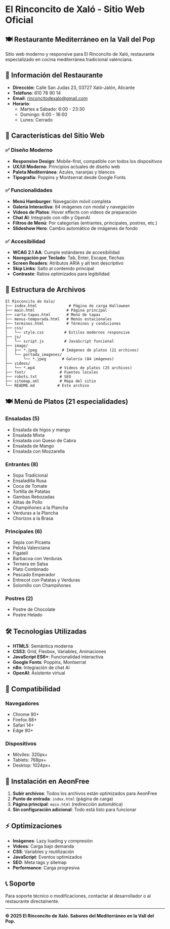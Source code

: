 # El Rinconcito de Xaló - Sitio Web Oficial

## 🍽️ Restaurante Mediterráneo en la Vall del Pop

Sitio web moderno y responsive para El Rinconcito de Xaló, restaurante especializado en cocina mediterránea tradicional valenciana.

## 📍 Información del Restaurante

- **Dirección**: Calle San Judas 23, 03727 Xaló-Jalón, Alicante
- **Teléfono**: 610 78 90 14
- **Email**: rinconcitodexalo@gmail.com
- **Horario**: 
  - Martes a Sábado: 6:00 - 23:30
  - Domingo: 6:00 - 16:00
  - Lunes: Cerrado

## 🚀 Características del Sitio Web

### ✅ Diseño Moderno
- **Responsive Design**: Mobile-first, compatible con todos los dispositivos
- **UX/UI Moderno**: Principios actuales de diseño web
- **Paleta Mediterránea**: Azules, naranjas y blancos
- **Tipografía**: Poppins y Montserrat desde Google Fonts

### ✅ Funcionalidades
- **Menú Hamburger**: Navegación móvil completa
- **Galería Interactiva**: 84 imágenes con modal y navegación
- **Videos de Platos**: Hover effects con videos de preparación
- **Chat AI**: Integrado con n8n y OpenAI
- **Filtros de Menú**: Por categorías (entrantes, principales, postres, etc.)
- **Slideshow Hero**: Cambio automático de imágenes de fondo

### ✅ Accesibilidad
- **WCAG 2.1 AA**: Cumple estándares de accesibilidad
- **Navegación por Teclado**: Tab, Enter, Escape, flechas
- **Screen Readers**: Atributos ARIA y alt text descriptivo
- **Skip Links**: Salto al contenido principal
- **Contraste**: Ratios optimizados para legibilidad

## 📁 Estructura de Archivos

```
El Rinconcito de Xalo/
├── index.html              # Página de carga Halloween
├── main.html              # Página principal
├── carta-tapas.html       # Menú de tapas
├── menus-temporada.html   # Menús estacionales
├── terminos.html          # Términos y condiciones
├── css/
│   └── style.css         # Estilos modernos responsive
├── js/
│   └── script.js         # JavaScript funcional
├── image/
│   ├── *.jpeg           # Imágenes de platos (21 archivos)
│   └── portada_imagenes/
│       └── *.jpeg       # Galería (84 imágenes)
├── videos/
│   └── *.mp4           # Videos de platos (25 archivos)
├── font/               # Fuentes locales
├── robots.txt          # SEO
├── sitemap.xml         # Mapa del sitio
└── README.md          # Este archivo
```

## 🍽️ Menú de Platos (21 especialidades)

### Ensaladas (5)
- Ensalada de higos y mango
- Ensalada Mixta
- Ensalada con Queso de Cabra
- Ensalada de Mango
- Ensalada con Mozzarella

### Entrantes (8)
- Sopa Tradicional
- Ensaladilla Rusa
- Coca de Tomate
- Tortilla de Patatas
- Gambas Rebozadas
- Alitas de Pollo
- Champiñones a la Plancha
- Verduras a la Plancha
- Chorizos a la Brasa

### Principales (6)
- Sepia con Picaeta
- Pelota Valenciana
- Figatell
- Barbacoa con Verduras
- Ternera en Salsa
- Plato Combinado
- Pescado Emperador
- Entrecot con Patatas y Verduras
- Solomillo con Champiñones

### Postres (2)
- Postre de Chocolate
- Postre Helado

## 🛠️ Tecnologías Utilizadas

- **HTML5**: Semántica moderna
- **CSS3**: Grid, Flexbox, Variables, Animaciones
- **JavaScript ES6+**: Funcionalidad interactiva
- **Google Fonts**: Poppins, Montserrat
- **n8n**: Integración de chat AI
- **OpenAI**: Asistente virtual

## 📱 Compatibilidad

### Navegadores
- Chrome 90+
- Firefox 88+
- Safari 14+
- Edge 90+

### Dispositivos
- Móviles: 320px+
- Tablets: 768px+
- Desktop: 1024px+

## 🚀 Instalación en AeonFree

1. **Subir archivos**: Todos los archivos están optimizados para AeonFree
2. **Punto de entrada**: `index.html` (página de carga)
3. **Página principal**: `main.html` (redirección automática)
4. **Sin configuración adicional**: Todo está listo para funcionar

## ⚡ Optimizaciones

- **Imágenes**: Lazy loading y compresión
- **Videos**: Carga bajo demanda
- **CSS**: Variables y reutilización
- **JavaScript**: Eventos optimizados
- **SEO**: Meta tags y sitemap
- **Performance**: Carga progresiva

## 📞 Soporte

Para soporte técnico o modificaciones, contactar al desarrollador o al restaurante directamente.

---

**© 2025 El Rinconcito de Xaló. Sabores del Mediterráneo en la Vall del Pop.**